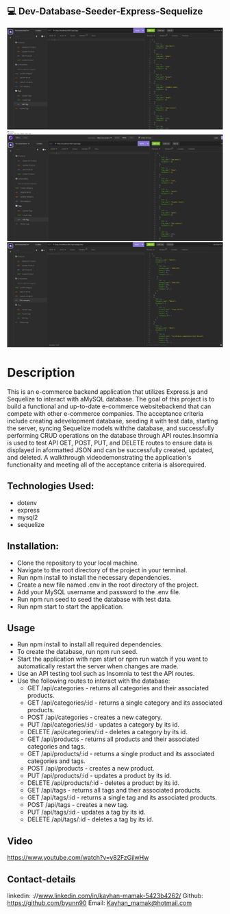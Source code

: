 ## 💻 Dev-Database-Seeder-Express-Sequelize

![alt text](<./Assets/Screenshot%20(58).png>)
![alt text](<./Assets/Screenshot%20(59).png>)
![alt text](<./Assets/Screenshot%20(60).png>)

# Description

This is an e-commerce backend application that utilizes Express.js and Sequelize to interact with aMySQL database. The goal of this project is to build a functional and up-to-date e-commerce websitebackend that can compete with other e-commerce companies. The acceptance criteria include creating adevelopment database, seeding it with test data, starting the server, syncing Sequelize models withthe database, and successfully performing CRUD operations on the database through API routes.Insomnia is used to test API GET, POST, PUT, and DELETE routes to ensure data is displayed in aformatted JSON and can be successfully created, updated, and deleted. A walkthrough videodemonstrating the application's functionality and meeting all of the acceptance criteria is alsorequired.

## Technologies Used:

- dotenv
- express
- mysql2
- sequelize

## Installation:

- Clone the repository to your local machine.
- Navigate to the root directory of the project in your terminal.
- Run npm install to install the necessary dependencies.
- Create a new file named .env in the root directory of the project.
- Add your MySQL username and password to the .env file.
- Run npm run seed to seed the database with test data.
- Run npm start to start the application.

## Usage

- Run npm install to install all required dependencies.
- To create the database, run npm run seed.
- Start the application with npm start or npm run watch if you want to automatically restart the server when changes are made.
- Use an API testing tool such as Insomnia to test the API routes.
- Use the following routes to interact with the database:
  - GET /api/categories - returns all categories and their associated products.
  - GET /api/categories/:id - returns a single category and its associated products.
  - POST /api/categories - creates a new category.
  - PUT /api/categories/:id - updates a category by its id.
  - DELETE /api/categories/:id - deletes a category by its id.
  - GET /api/products - returns all products and their associated categories and tags.
  - GET /api/products/:id - returns a single product and its associated categories and tags.
  - POST /api/products - creates a new product.
  - PUT /api/products/:id - updates a product by its id.
  - DELETE /api/products/:id - deletes a product by its id.
  - GET /api/tags - returns all tags and their associated products.
  - GET /api/tags/:id - returns a single tag and its associated products.
  - POST /api/tags - creates a new tag.
  - PUT /api/tags/:id - updates a tag by its id.
  - DELETE /api/tags/:id - deletes a tag by its id.

## Video

https://www.youtube.com/watch?v=y82FzGjlwHw

## Contact-details

linkedin: ://www.linkedin.com/in/kayhan-mamak-5423b4262/
Github: https://github.com/byunn90
Email: Kayhan_mamak@hotmail.com
